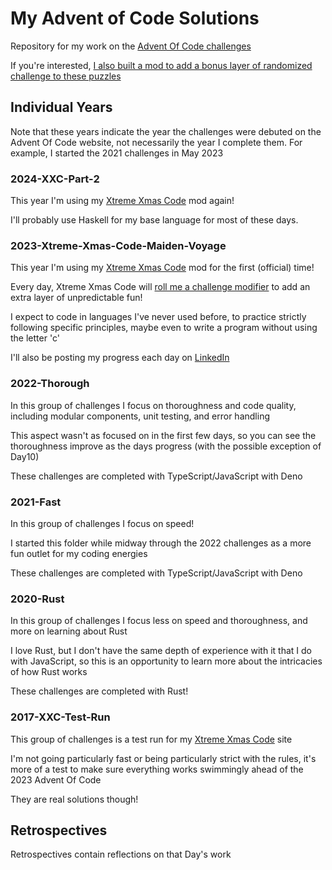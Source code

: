 # My Advent of Code Solutions

Repository for my work on the [Advent Of Code challenges](https://adventofcode.com/)

If you're interested, [I also built a mod to add a bonus layer of randomized challenge to these puzzles](https://www.xtremexmascode.com/modifier/11/option/203/)

## Individual Years

Note that these years indicate the year the challenges were debuted on the Advent Of Code website, not necessarily the year I complete them. For example, I started the 2021 challenges in May 2023

### 2024-XXC-Part-2

This year I'm using my [Xtreme Xmas Code](https://www.xtremexmascode.com/) mod again!

I'll probably use Haskell for my base language for most of these days.

### 2023-Xtreme-Xmas-Code-Maiden-Voyage

This year I'm using my [Xtreme Xmas Code](https://www.xtremexmascode.com/) mod for the first (official) time!

Every day, Xtreme Xmas Code will [roll me a challenge modifier](https://www.xtremexmascode.com/about) to add an extra layer of unpredictable fun!

I expect to code in languages I've never used before, to practice strictly following specific principles, maybe even to write a program without using the letter 'c'

I'll also be posting my progress each day on [LinkedIn](https://www.linkedin.com/in/kyle-beechly/)

### 2022-Thorough

In this group of challenges I focus on thoroughness and code quality, including modular components, unit testing, and error handling

This aspect wasn't as focused on in the first few days, so you can see the thoroughness improve as the days progress (with the possible exception of Day10)

These challenges are completed with TypeScript/JavaScript with Deno

### 2021-Fast

In this group of challenges I focus on speed!

I started this folder while midway through the 2022 challenges as a more fun outlet for my coding energies

These challenges are completed with TypeScript/JavaScript with Deno

### 2020-Rust

In this group of challenges I focus less on speed and thoroughness, and more on learning about Rust

I love Rust, but I don't have the same depth of experience with it that I do with JavaScript, so this is an opportunity to learn more about the intricacies of how Rust works

These challenges are completed with Rust!

### 2017-XXC-Test-Run

This group of challenges is a test run for my [Xtreme Xmas Code](https://www.xtremexmascode.com/) site

I'm not going particularly fast or being particularly strict with the rules, it's more of a test to make sure everything works swimmingly ahead of the 2023 Advent Of Code

They are real solutions though!

## Retrospectives

Retrospectives contain reflections on that Day's work
